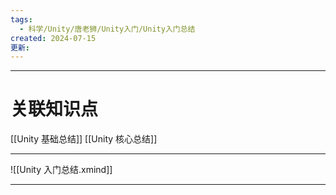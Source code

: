 ```yaml
---
tags:
  - 科学/Unity/唐老狮/Unity入门/Unity入门总结
created: 2024-07-15
更新:
---
```


---
# 关联知识点

[[Unity 基础总结]] [[Unity 核心总结]] 

---

![[Unity 入门总结.xmind]]

---